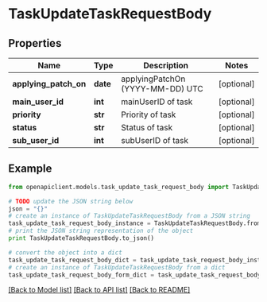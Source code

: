 # TaskUpdateTaskRequestBody


## Properties
Name | Type | Description | Notes
------------ | ------------- | ------------- | -------------
**applying_patch_on** | **date** | applyingPatchOn (YYYY-MM-DD) UTC | [optional] 
**main_user_id** | **int** | mainUserID of task | [optional] 
**priority** | **str** | Priority of task | [optional] 
**status** | **str** | Status of task | [optional] 
**sub_user_id** | **int** | subUserID of task | [optional] 

## Example

```python
from openapiclient.models.task_update_task_request_body import TaskUpdateTaskRequestBody

# TODO update the JSON string below
json = "{}"
# create an instance of TaskUpdateTaskRequestBody from a JSON string
task_update_task_request_body_instance = TaskUpdateTaskRequestBody.from_json(json)
# print the JSON string representation of the object
print TaskUpdateTaskRequestBody.to_json()

# convert the object into a dict
task_update_task_request_body_dict = task_update_task_request_body_instance.to_dict()
# create an instance of TaskUpdateTaskRequestBody from a dict
task_update_task_request_body_form_dict = task_update_task_request_body.from_dict(task_update_task_request_body_dict)
```
[[Back to Model list]](../README.md#documentation-for-models) [[Back to API list]](../README.md#documentation-for-api-endpoints) [[Back to README]](../README.md)



